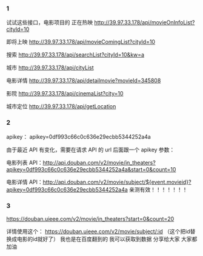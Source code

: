 ### 1

试试这些接口，电影项目的
正在热映
http://39.97.33.178/api/movieOnInfoList?cityId=10

即将上映
http://39.97.33.178/api/movieComingList?cityId=10

搜索
http://39.97.33.178/api/searchList?cityId=10&kw=a

城市
http://39.97.33.178/api/cityList

电影详情
http://39.97.33.178/api/detailmovie?movieId=345808

影院
http://39.97.33.178/api/cinemaList?city=10

城市定位
http://39.97.33.178/api/getLocation

### 2

apikey： apikey=0df993c66c0c636e29ecbb5344252a4a

由于最近 API 有变化，需要在请求 API 的 url 后面跟一个 apikey 参数：

电影列表 API：http://api.douban.com/v2/movie/in_theaters?apikey=0df993c66c0c636e29ecbb5344252a4a&start=0&count=10

电影详情 API：http://api.douban.com/v2/movie/subject/${event.movieid}?apikey=0df993c66c0c636e29ecbb5344252a4a
亲测有效！！！！！！！

### 3

https://douban.uieee.com/v2/movie/in_theaters?start=0&count=20

详情使用这个： https://douban.uieee.com/v2/movie/subject/:id 
（这个把id替换成电影的id就好了）
我也是在百度翻到的 我可以获取到数据 分享给大家 大家都加油
